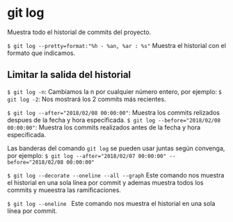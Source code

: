 # git log
Muestra todo el historial de commits del proyecto.

`$ git log --pretty=format:"%h - %an, %ar : %s"`
Muestra el historial con el formato que indicamos.

## Limitar la salida del historial
`$ git log -n`: Cambiamos la n por cualquier número entero, por ejemplo:
`$ git log -2`: Nos mostrará los 2 commits más recientes.

`$ git log --after="2018/02/08 00:00:00"`: Muestra los commits relizados despues de la fecha y hora especificada.
`$ git log --before="2018/02/08 00:00:00"`: Muestra los commits realizados antes de la fecha y hora especificada.

Las banderas del comando `git log` se pueden usar juntas según convenga, por ejemplo:
`$ git log --after="2018/02/07 00:00:00" --before="2018/02/08 00:00:00"`

`$ git log --decorate --oneline --all --graph`
Este comando nos muestra el historial en una sola línea por commit y ademas muestra todos los commits y mueestra las ramificaciones.

`$ git log --oneline `
Este comando nos muestra el historial en una sola línea por commit.
